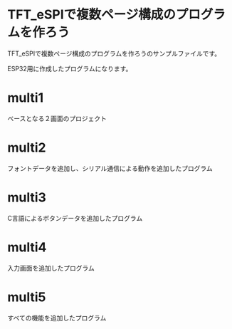 # TFT_eSPIで複数ページ構成のプログラムを作ろう
TFT_eSPIで複数ページ構成のプログラムを作ろうのサンプルファイルです。

ESP32用に作成したプログラムになります。
# multi1
ベースとなる２画面のプロジェクト
# multi2
フォントデータを追加し、シリアル通信による動作を追加したプログラム
# multi3
C言語によるボタンデータを追加したプログラム
# multi4
入力画面を追加したプログラム
# multi5
すべての機能を追加したプログラム
